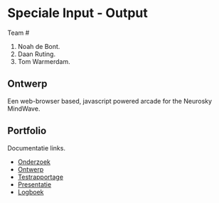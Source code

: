 # Speciale Input - Output
Team #
1. Noah de Bont.
2. Daan Ruting.
3. Tom Warmerdam.

## Ontwerp
Een web-browser based, javascript powered arcade for the Neurosky MindWave.

## Portfolio
Documentatie links.

* [Onderzoek](https://docs.google.com/document/d/1vwZSHOBTIZq_tDJM6QnX3Sp_-UBAkx1SmAD1l3Iorl8/edit?usp=sharing)
* [Ontwerp](https://docs.google.com/document/d/1DE_HeKAW0V3mJXXsEM66QPwrJrIfbfZ7T9U2DH0fqf4/edit?usp=sharing)
* [Testrapportage](https://docs.google.com/document/d/1dFUnKuOXAl1ewHiW3Gd83RVDxEpu8qpbDgmL5AvxToU/edit?usp=sharing)
* [Presentatie](https://docs.google.com/presentation/d/1NVwYINl9EW2FILzj8P2wubCaKZaoM0UI78wqqmLHbFU/edit?usp=sharing "Go / No Go presentatie")
* [Logboek](https://docs.google.com/spreadsheets/d/11BLzeTfZ2OLkPbvS__dxCcQhU1loL86xG_LOwCiLm4k/edit?usp=sharing)
